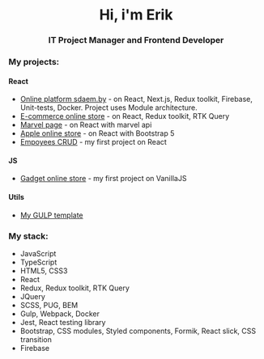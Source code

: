 <h1 align="center">Hi, i'm Erik</a></h1>
<h3 align="center">IT Project Manager and Frontend Developer</h3>

### My projects:

#### React
- [Online platform sdaem.by](https://github.com/Eri4ka/Sdaem-site) - on React, Next.js, Redux toolkit, Firebase, Unit-tests, Docker. Project uses Module architecture.
- [E-commerce online store](https://github.com/Eri4ka/e-commerce) - on React, Redux toolkit, RTK Query
- [Marvel page](https://github.com/Eri4ka/Marvel) - on React with marvel api
- [Apple online store](https://github.com/Eri4ka/Apple-store) - on React with Bootstrap 5
- [Empoyees CRUD](https://github.com/Eri4ka/Employees) - my first project on React

#### JS
- [Gadget online store](https://github.com/Eri4ka/gadget_site) - my first project on VanillaJS

#### Utils
- [My GULP template](https://github.com/Eri4ka/My-gulp-template)

### My stack:
- JavaScript
- TypeScript
- HTML5, CSS3
- React
- Redux, Redux toolkit, RTK Query
- JQuery
- SCSS, PUG, BEM
- Gulp, Webpack, Docker
- Jest, React testing library
- Bootstrap, CSS modules, Styled components, Formik, React slick, CSS transition
- Firebase
<!--
**Eri4ka/Eri4ka** is a ✨ _special_ ✨ repository because its `README.md` (this file) appears on your GitHub profile.

Here are some ideas to get you started:

- 🔭 I’m currently working on ...
- 🌱 I’m currently learning ...
- 👯 I’m looking to collaborate on ...
- 🤔 I’m looking for help with ...
- 💬 Ask me about ...
- 📫 How to reach me: ...
- 😄 Pronouns: ...
- ⚡ Fun fact: ...
-->
